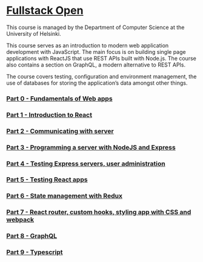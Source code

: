 ﻿# [Fullstack Open](https://fullstackopen.com/en/)

This course is managed by the Department of Computer Science at the University of Helsinki.

This course serves as an introduction to modern web application development with JavaScript. The main focus is on building single page applications with ReactJS that use REST APIs built with Node.js. The course also contains a section on GraphQL, a modern alternative to REST APIs.

The course covers testing, configuration and environment management, the use of databases for storing the application’s data amongst other things.

### [Part 0 - Fundamentals of Web apps](https://fullstackopen.com/en/part0)
### [Part 1 - Introduction to React](https://fullstackopen.com/en/part1)
### [Part 2 - Communicating with server](https://fullstackopen.com/en/part2)
### [Part 3 - Programming a server with NodeJS and Express](https://fullstackopen.com/en/part3)
### [Part 4 - Testing Express servers, user administration](https://fullstackopen.com/en/part4)
### [Part 5 - Testing React apps](https://fullstackopen.com/en/part5)
### [Part 6 - State management with Redux](https://fullstackopen.com/en/part6)
### [Part 7 - React router, custom hooks, styling app with CSS and webpack](https://fullstackopen.com/en/part7)
### [Part 8 - GraphQL](https://fullstackopen.com/en/part8)
### [Part 9 - Typescript](https://fullstackopen.com/en/part9)
